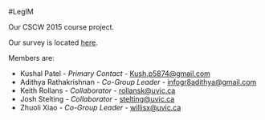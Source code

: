 #LegIM

Our CSCW 2015 course project.

Our survey is located [here](https://www.surveymonkey.com/r/T5L9XLL).

Members are:
* Kushal Patel - *Primary Contact* - Kush.p5874@gmail.com
* Adithya Rathakrishnan - *Co-Group Leader* - infogr8adithya@gmail.com
* Keith Rollans - *Collaborator* - rollansk@uvic.ca
* Josh Stelting - *Collaborator* - stelting@uvic.ca
* Zhuoli Xiao - *Co-Group Leader* - willisx@uvic.ca
